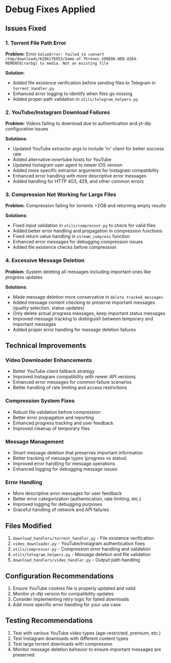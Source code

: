 # Debug Fixes Applied

## Issues Fixed

### 1. Torrent File Path Error
**Problem**: Error `ValueError: Failed to convert /tmp/downloads/6286176953/Game.of.Thrones.S08E06.WEB.H264-MEMENTO[rarbg] to media. Not an existing file`

**Solution**: 
- Added file existence verification before sending files to Telegram in `torrent_handler.py`
- Enhanced error logging to identify when files go missing
- Added proper path validation in `utils/telegram_helpers.py`

### 2. YouTube/Instagram Download Failures
**Problem**: Videos failing to download due to authentication and yt-dlp configuration issues

**Solutions**:
- Updated YouTube extractor args to include 'tv' client for better success rate
- Added alternative innertube hosts for YouTube
- Updated Instagram user agent to newer iOS version
- Added more specific extractor arguments for Instagram compatibility
- Enhanced error handling with more descriptive error messages
- Added handling for HTTP 403, 429, and other common errors

### 3. Compression Not Working for Large Files
**Problem**: Compression failing for torrents >2GB and returning empty results

**Solutions**:
- Fixed input validation in `utils/compressor.py` to check for valid files
- Added better error handling and propagation in compression functions
- Fixed return value handling in `stream_compress` function
- Enhanced error messages for debugging compression issues
- Added file existence checks before compression

### 4. Excessive Message Deletion
**Problem**: System deleting all messages including important ones like progress updates

**Solutions**:
- Made message deletion more conservative in `delete_tracked_messages`
- Added message content checking to preserve important messages (quality selection, status updates)
- Only delete actual progress messages, keep important status messages
- Improved message tracking to distinguish between temporary and important messages
- Added proper error handling for message deletion failures

## Technical Improvements

### Video Downloader Enhancements
- Better YouTube client fallback strategy
- Improved Instagram compatibility with newer API versions
- Enhanced error messages for common failure scenarios
- Better handling of rate limiting and access restrictions

### Compression System Fixes
- Robust file validation before compression
- Better error propagation and reporting
- Enhanced progress tracking and user feedback
- Improved cleanup of temporary files

### Message Management
- Smart message deletion that preserves important information
- Better tracking of message types (progress vs status)
- Improved error handling for message operations
- Enhanced logging for debugging message issues

### Error Handling
- More descriptive error messages for user feedback
- Better error categorization (authentication, rate limiting, etc.)
- Improved logging for debugging purposes
- Graceful handling of network and API failures

## Files Modified
1. `download_handlers/torrent_handler.py` - File existence verification
2. `video_downloader.py` - YouTube/Instagram authentication fixes
3. `utils/compressor.py` - Compression error handling and validation
4. `utils/telegram_helpers.py` - Message deletion and file validation
5. `download_handlers/video_handler.py` - Output path handling

## Configuration Recommendations
1. Ensure YouTube cookies file is properly updated and valid
2. Monitor yt-dlp version for compatibility updates
3. Consider implementing retry logic for failed downloads
4. Add more specific error handling for your use case

## Testing Recommendations
1. Test with various YouTube video types (age-restricted, premium, etc.)
2. Test Instagram downloads with different content types
3. Test large torrent downloads with compression
4. Monitor message deletion behavior to ensure important messages are preserved
